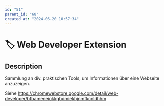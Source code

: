 ```yaml
---
id: "51"
parent_id: "68"
created_at: "2024-06-20 10:57:34"
---
```


# 🏷️ Web Developer Extension

## Description

Sammlung an div. praktischen Tools, um Informationen über eine Webseite anzuzeigen.

Siehe <https://chromewebstore.google.com/detail/web-developer/bfbameneiokkgbdmiekhjnmfkcnldhhm>